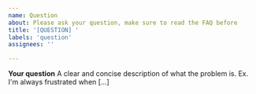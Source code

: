 ```yaml
---
name: Question
about: Please ask your question, make sure to read the FAQ before
title: '[QUESTION] '
labels: 'question'
assignees: ''

---
```


**Your question**
A clear and concise description of what the problem is. Ex. I'm always frustrated when [...]
